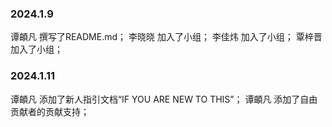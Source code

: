 ### 2024.1.9
谭頔凡 撰写了README.md；
李晓晓 加入了小组；
李佳炜 加入了小组；
覃梓晋 加入了小组；

### 2024.1.11
谭頔凡 添加了新人指引文档“IF YOU ARE NEW TO THIS”；
谭頔凡 添加了自由贡献者的贡献支持；
